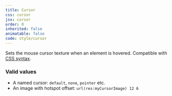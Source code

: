 ```yaml
---
title: Cursor
css: cursor
jsx: cursor
order: 0
inherited: false
animatable: false
code: style/cursor
---
```


Sets the mouse cursor texture when an element is hovered. Compatible with [CSS syntax](https://developer.mozilla.org/en-US/docs/Web/CSS/cursor).

### Valid values

- A named cursor: `default`, `none`, `pointer` etc.
- An image with hotspot offset: `url(res:myCursorImage) 12 6`
